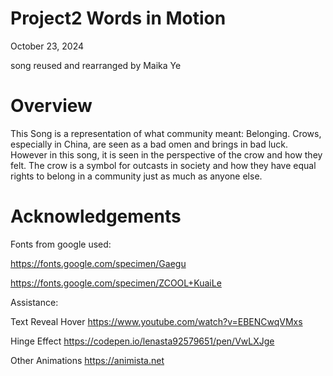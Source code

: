 # Project2 Words in Motion

October 23, 2024

song reused and rearranged by Maika Ye

<h1>Overview</h1>

This Song is a representation of what community meant: Belonging. Crows, especially in China, are seen as a bad omen and
brings in bad luck. However in this song, it is seen in the perspective of the crow and how they felt. The crow is a symbol for outcasts in society and how they have equal rights to belong in a community just as much as anyone else.

<h1>Acknowledgements</h1>

Fonts from google used:

https://fonts.google.com/specimen/Gaegu

https://fonts.google.com/specimen/ZCOOL+KuaiLe

Assistance:

Text Reveal Hover
https://www.youtube.com/watch?v=EBENCwqVMxs

Hinge Effect
https://codepen.io/lenasta92579651/pen/VwLXJge

Other Animations
https://animista.net
